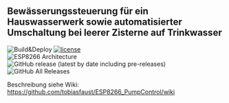 ## Bewässerungssteuerung für ein Hauswasserwerk sowie automatisierter Umschaltung bei leerer Zisterne auf Trinkwasser
![Build&Deploy](https://github.com/tobiasfaust/ESP8266_PumpControl/workflows/Build&Deploy/badge.svg)
[![license](https://img.shields.io/badge/Licence-GNU%20v3.0-green)](https://github.com/desktop/desktop/blob/master/LICENSE)
<br>
![ESP8266 Architecture](https://img.shields.io/badge/Architecture-ESP8266-blue)
![GitHub release (latest by date including pre-releases)](https://img.shields.io/github/v/release/tobiasfaust/ESP8266_PumpControl?include_prereleases&style=plastic)
![GitHub All Releases](https://img.shields.io/github/downloads/tobiasfaust/ESP8266_PumpControl/total?style=plastic)


Beschreibung siehe Wiki: https://github.com/tobiasfaust/ESP8266_PumpControl/wiki
